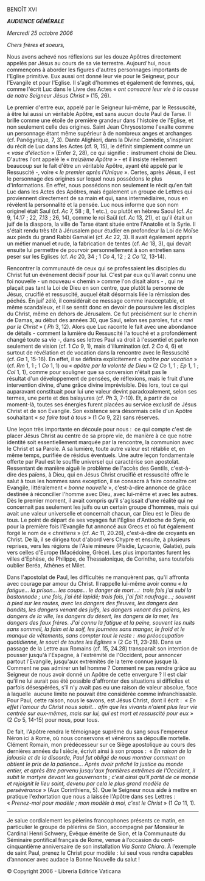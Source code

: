 BENOÎT XVI

***AUDIENCE GÉNÉRALE***

*Mercredi 25 octobre 2006*

*Chers frères et soeurs,*

Nous avons achevé nos réflexions sur les douze Apôtres directement appelés par Jésus au cours de sa vie terrestre. Aujourd'hui, nous commençons à aborder les figures d'autres personnages importants de l'Eglise primitive. Eux aussi ont donné leur vie pour le Seigneur, pour l'Evangile et pour l'Eglise. Il s'agit d'hommes et également de femmes, qui, comme l'écrit Luc dans le Livre des Actes « *ont consacré leur vie à la cause de notre Seigneur Jésus Christ* » (15, 26).

Le premier d'entre eux, appelé par le Seigneur lui-même, par le Ressuscité, à être lui aussi un véritable Apôtre, est sans aucun doute Paul de Tarse. Il brille comme une étoile de première grandeur dans l'histoire de l'Eglise, et non seulement celle des origines. Saint Jean Chrysostome l'exalte comme un personnage étant même supérieur à de nombreux anges et archanges (cf. Panégyrique, 7, 3). Dante Alighieri, dans la Divine Comédie, s'inspirant du récit de Luc dans les Actes (cf. 9, 15), le définit simplement comme un « *vase d'élection* » (Enfer 2, 28), ce qui signifie :  instrument choisi de Dieu. D'autres l'ont appelé le « *treizième Apôtre* » - et il insiste réellement beaucoup sur le fait d'être un véritable Apôtre, ayant été appelé par le Ressuscité -, voire « *le premier après l'Unique* ». Certes, après Jésus, il est le personnage des origines sur lequel nous possédons le plus d'informations. En effet, nous possédons non seulement le récit qu'en fait Luc dans les Actes des Apôtres, mais également un groupe de Lettres qui proviennent directement de sa main et qui, sans intermédiaires, nous en révèlent la personnalité et la pensée. Luc nous informe que son nom originel était Saul (cf. *Ac* 7, 58 ; 8, 1 etc.), ou plutôt en hébreu Saoul (cf. *Ac* 9, 14.17 ; 22, 7.13 ; 26, 14), comme le roi Saül (cf. *Ac* 13, 21), et qu'il était un juif de la diaspora, la ville de Tarse étant située entre l'Anatolie et la Syrie. Il s'était rendu très tôt à Jérusalem pour étudier en profondeur la Loi de Moïse aux pieds du grand Rabbi Gamaliel (cf. *Ac* 22, 3). Il avait également appris un métier manuel et rude, la fabrication de tentes (cf. *Ac* 18, 3), qui devait ensuite lui permettre de pourvoir personnellement à son entretien sans peser sur les Eglises (cf. *Ac* 20, 34 ; 1 *Co* 4, 12 ; 2 *Co* 12, 13-14).

Rencontrer la communauté de ceux qui se professaient les disciples du Christ fut un événement décisif pour lui. C'est par eux qu'il avait connu une foi nouvelle - un nouveau « chemin » comme l'on disait alors - , qui ne plaçait pas tant la Loi de Dieu en son centre, que plutôt la personne de Jésus, crucifié et ressuscité, auquel était désormais liée la rémission des péchés. En juif zélé, il considérait ce message comme inacceptable, et même scandaleux, et il se sentit donc en devoir de poursuivre les disciples du Christ, même en dehors de Jérusalem. Ce fut précisément sur le chemin de Damas, au début des années 30, que Saul, selon ses paroles, fut « *ravi par le Christ* » ( *Ph* 3, 12). Alors que Luc raconte le fait avec une abondance de détails - comment la lumière du Ressuscité l'a touché et a profondément changé toute sa vie -, dans ses lettres Paul va droit à l'essentiel et parle non seulement de vision (cf. 1 *Co* 9, 1), mais d'illumination (cf. 2 *Co* 4, 6) et surtout de révélation et de vocation dans la rencontre avec le Ressuscité (cf. *Ga* 1, 15-16). En effet, il se définira explicitement « *apôtre par vocation* » (cf. *Rm* 1, 1 ; 1 *Co* 1, 1) ou « *apôtre par la volonté de Dieu* » (2 *Co* 1, 1 ; *Ep* 1, 1 ; *Col* 1, 1), comme pour souligner que sa conversion n'était pas le résultat d'un développement de pensées, de réflexions, mais le fruit d'une intervention divine, d'une grâce divine imprévisible. Dès lors, tout ce qui auparavant constituait pour lui une valeur devint paradoxalement, selon ses termes, une perte et des balayures (cf. *Ph* 3, 7-10). Et, à partir de ce moment-là, toutes ses énergies furent placées au service exclusif de Jésus Christ et de son Evangile. Son existence sera désormais celle d'un Apôtre souhaitant « *se faire tout à tous* » (1 *Co* 9, 22) sans réserves.

Une leçon très importante en découle pour nous :  ce qui compte c'est de placer Jésus Christ au centre de sa propre vie, de manière à ce que notre identité soit essentiellement marquée par la rencontre, la communion avec le Christ et sa Parole. A sa lumière, toute autre valeur est rétablie et, en même temps, purifiée de résidus éventuels. Une autre leçon fondamentale offerte par Paul est le souffle universel qui caractérise son apostolat. Ressentant de manière aiguë le problème de l'accès des Gentils, c'est-à-dire des païens, à Dieu, qui en Jésus Christ crucifié et ressuscité offre le salut à tous les hommes sans exception, il se consacra à faire connaître cet Evangile, littéralement « *bonne nouvelle* », c'est-à-dire annonce de grâce destinée à réconcilier l'homme avec Dieu, avec lui-même et avec les autres. Dès le premier moment, il avait compris qu'il s'agissait d'une réalité qui ne concernait pas seulement les juifs ou un certain groupe d'hommes, mais qui avait une valeur universelle et concernait chacun, car Dieu est le Dieu de tous. Le point de départ de ses voyages fut l'Eglise d'Antioche de Syrie, où pour la première fois l'Evangile fut annoncé aux Grecs et où fut également forgé le nom de « *chrétiens* » (cf. *Ac* 11, 20.26), c'est-à-dire de croyants en Christ. De là, il se dirigea tout d'abord vers Chypre et ensuite, à plusieurs reprises, vers les régions de l'Asie mineure (Pisidie, Lycaonie, Galatie), puis vers celles d'Europe (Macédoine, Grèce). Les plus importantes furent les villes d'Ephèse, de Philippe, de Thessalonique, de Corinthe, sans toutefois oublier Beréa, Athènes et Milet.

Dans l'apostolat de Paul, les difficultés ne manquèrent pas, qu'il affronta avec courage par amour du Christ. Il rappelle lui-même avoir connu « *la fatigue... la prison... les coups... le danger de mort...:  trois fois j'ai subi la bastonnade ; une fois, j'ai été lapidé; trois fois, j'ai fait naufrage...; souvent à pied sur les routes, avec les dangers des fleuves, les dangers des bandits, les dangers venant des juifs, les dangers venant des païens, les dangers de la ville, les dangers du désert, les dangers de la mer, les dangers des faux frères. J'ai connu la fatigue et la peine, souvent les nuits sans sommeil, la faim et la soif, les journées sans manger, le froid et le manque de vêtements, sans compter tout le reste :  ma préoccupation quotidienne, le souci de toutes les Eglises* » (2 *Co* 11, 23-28). Dans un passage de la Lettre aux Romains (cf. 15, 24.28) transparaît son intention de pousser jusqu'à l'Espagne, à l'extrémité de l'Occident, pour annoncer partout l'Evangile, jusqu'aux extrémités de la terre connue jusque là. Comment ne pas admirer un tel homme ? Comment ne pas rendre grâce au Seigneur de nous avoir donné un Apôtre de cette envergure ? Il est clair qu'il ne lui aurait pas été possible d'affronter des situations si difficiles et parfois désespérées, s'il n'y avait pas eu une raison de valeur absolue, face à laquelle  aucune limite ne pouvait être considérée comme infranchissable. Pour Paul, cette raison, nous le savons, est Jésus Christ, dont il écrit :  « *En effet l'amour du Christ nous saisit... afin que les vivants n'aient plus leur vie centrée sur eux-mêmes, mais sur lui, qui est mort et ressuscité pour eux* » (2 *Co* 5, 14-15) pour nous, pour tous.

De fait, l'Apôtre rendra le témoignage suprême du sang sous l'empereur Néron ici à Rome, où nous conservons et vénérons sa dépouille mortelle. Clément Romain, mon prédécesseur sur ce Siège apostolique au cours des dernières années du I siècle, écrivit ainsi à son propos :  « *En raison de la jalousie et de la discorde, Paul fut obligé de nous montrer comment on obtient le prix de la patience... Après avoir prêché la justice au monde entier, et après être parvenu jusqu'aux frontières extrêmes de l'Occident, il subit le martyre devant les gouvernants ; c'est ainsi qu'il partit de ce monde et rejoignit le lieu saint, devenu par cela le plus grand modèle de persévérance* » (Aux Corinthiens, 5). Que le Seigneur nous aide à mettre en pratique l'exhortation que nous a laissée l'Apôtre dans ses Lettres :  « *Prenez-moi pour modèle ; mon modèle à moi, c'est le Christ* » (1 *Co* 11, 1).

***

Je salue cordialement les pèlerins francophones présents ce matin, en particulier le groupe de pèlerins de Sion, accompagné par Monsieur le Cardinal Henri Schwery, Évêque émérite de Sion, et la Communauté du Séminaire pontifical français de Rome, venue à l’occasion du cent-cinquantième anniversaire de son installation *Via Santa Chiara*. À l’exemple de saint Paul, prenez le Christ pour modèle : lui seul vous rendra capables d’annoncer avec audace la Bonne Nouvelle du salut !

© Copyright 2006 - Libreria Editrice Vaticana